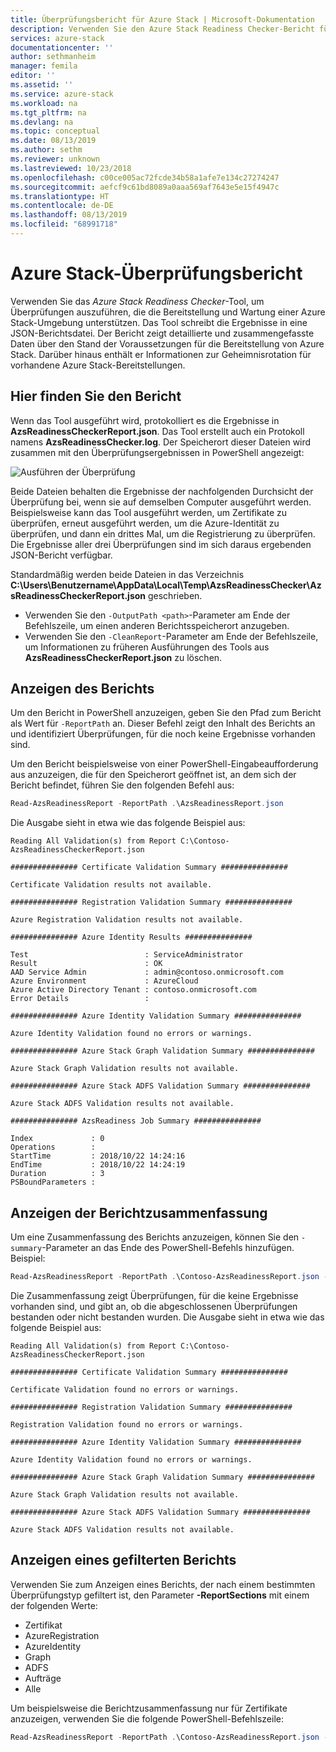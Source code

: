 ```yaml
---
title: Überprüfungsbericht für Azure Stack | Microsoft-Dokumentation
description: Verwenden Sie den Azure Stack Readiness Checker-Bericht für die Durchsicht von Überprüfungsergebnissen.
services: azure-stack
documentationcenter: ''
author: sethmanheim
manager: femila
editor: ''
ms.assetid: ''
ms.service: azure-stack
ms.workload: na
ms.tgt_pltfrm: na
ms.devlang: na
ms.topic: conceptual
ms.date: 08/13/2019
ms.author: sethm
ms.reviewer: unknown
ms.lastreviewed: 10/23/2018
ms.openlocfilehash: c00ce005ac72fcde34b58a1afe7e134c27274247
ms.sourcegitcommit: aefcf9c61bd8089a0aaa569af7643e5e15f4947c
ms.translationtype: HT
ms.contentlocale: de-DE
ms.lasthandoff: 08/13/2019
ms.locfileid: "68991718"
---
```

# <a name="azure-stack-validation-report"></a>Azure Stack-Überprüfungsbericht

Verwenden Sie das *Azure Stack Readiness Checker*-Tool, um Überprüfungen auszuführen, die die Bereitstellung und Wartung einer Azure Stack-Umgebung unterstützen. Das Tool schreibt die Ergebnisse in eine JSON-Berichtsdatei. Der Bericht zeigt detaillierte und zusammengefasste Daten über den Stand der Voraussetzungen für die Bereitstellung von Azure Stack. Darüber hinaus enthält er Informationen zur Geheimnisrotation für vorhandene Azure Stack-Bereitstellungen.  

## <a name="where-to-find-the-report"></a>Hier finden Sie den Bericht

Wenn das Tool ausgeführt wird, protokolliert es die Ergebnisse in **AzsReadinessCheckerReport.json**. Das Tool erstellt auch ein Protokoll namens **AzsReadinessChecker.log**. Der Speicherort dieser Dateien wird zusammen mit den Überprüfungsergebnissen in PowerShell angezeigt:

![Ausführen der Überprüfung](./media/azure-stack-validation-report/validation.png)

Beide Dateien behalten die Ergebnisse der nachfolgenden Durchsicht der Überprüfung bei, wenn sie auf demselben Computer ausgeführt werden. Beispielsweise kann das Tool ausgeführt werden, um Zertifikate zu überprüfen, erneut ausgeführt werden, um die Azure-Identität zu überprüfen, und dann ein drittes Mal, um die Registrierung zu überprüfen. Die Ergebnisse aller drei Überprüfungen sind im sich daraus ergebenden JSON-Bericht verfügbar.  

Standardmäßig werden beide Dateien in das Verzeichnis **C:\Users\Benutzername\AppData\Local\Temp\AzsReadinessChecker\AzsReadinessCheckerReport.json** geschrieben.  

- Verwenden Sie den `-OutputPath <path>`-Parameter am Ende der Befehlszeile, um einen anderen Berichtsspeicherort anzugeben.
- Verwenden Sie den `-CleanReport`-Parameter am Ende der Befehlszeile, um Informationen zu früheren Ausführungen des Tools aus **AzsReadinessCheckerReport.json** zu löschen.

## <a name="view-the-report"></a>Anzeigen des Berichts

Um den Bericht in PowerShell anzuzeigen, geben Sie den Pfad zum Bericht als Wert für `-ReportPath` an. Dieser Befehl zeigt den Inhalt des Berichts an und identifiziert Überprüfungen, für die noch keine Ergebnisse vorhanden sind.

Um den Bericht beispielsweise von einer PowerShell-Eingabeaufforderung aus anzuzeigen, die für den Speicherort geöffnet ist, an dem sich der Bericht befindet, führen Sie den folgenden Befehl aus:

```powershell
Read-AzsReadinessReport -ReportPath .\AzsReadinessReport.json
```

Die Ausgabe sieht in etwa wie das folgende Beispiel aus:

```shell
Reading All Validation(s) from Report C:\Contoso-AzsReadinessCheckerReport.json

############### Certificate Validation Summary ###############

Certificate Validation results not available.

############### Registration Validation Summary ###############

Azure Registration Validation results not available.

############### Azure Identity Results ###############

Test                          : ServiceAdministrator
Result                        : OK
AAD Service Admin             : admin@contoso.onmicrosoft.com
Azure Environment             : AzureCloud
Azure Active Directory Tenant : contoso.onmicrosoft.com
Error Details                 : 

############### Azure Identity Validation Summary ###############

Azure Identity Validation found no errors or warnings.

############### Azure Stack Graph Validation Summary ###############

Azure Stack Graph Validation results not available.

############### Azure Stack ADFS Validation Summary ###############

Azure Stack ADFS Validation results not available.

############### AzsReadiness Job Summary ###############

Index             : 0
Operations        : 
StartTime         : 2018/10/22 14:24:16
EndTime           : 2018/10/22 14:24:19
Duration          : 3
PSBoundParameters :
```

## <a name="view-the-report-summary"></a>Anzeigen der Berichtzusammenfassung

Um eine Zusammenfassung des Berichts anzuzeigen, können Sie den `-summary`-Parameter an das Ende des PowerShell-Befehls hinzufügen. Beispiel:

```powershell
Read-AzsReadinessReport -ReportPath .\Contoso-AzsReadinessReport.json -summary
```

Die Zusammenfassung zeigt Überprüfungen, für die keine Ergebnisse vorhanden sind, und gibt an, ob die abgeschlossenen Überprüfungen bestanden oder nicht bestanden wurden. Die Ausgabe sieht in etwa wie das folgende Beispiel aus:

```shell
Reading All Validation(s) from Report C:\Contoso-AzsReadinessCheckerReport.json

############### Certificate Validation Summary ###############

Certificate Validation found no errors or warnings.

############### Registration Validation Summary ###############

Registration Validation found no errors or warnings.

############### Azure Identity Validation Summary ###############

Azure Identity Validation found no errors or warnings.

############### Azure Stack Graph Validation Summary ###############

Azure Stack Graph Validation results not available.

############### Azure Stack ADFS Validation Summary ###############

Azure Stack ADFS Validation results not available.
```

## <a name="view-a-filtered-report"></a>Anzeigen eines gefilterten Berichts

Verwenden Sie zum Anzeigen eines Berichts, der nach einem bestimmten Überprüfungstyp gefiltert ist, den Parameter **-ReportSections** mit einem der folgenden Werte:

- Zertifikat
- AzureRegistration
- AzureIdentity
- Graph
- ADFS
- Aufträge
- Alle  

Um beispielsweise die Berichtzusammenfassung nur für Zertifikate anzuzeigen, verwenden Sie die folgende PowerShell-Befehlszeile:

```powershell
Read-AzsReadinessReport -ReportPath .\Contoso-AzsReadinessReport.json -ReportSections Certificate - Summary
```
